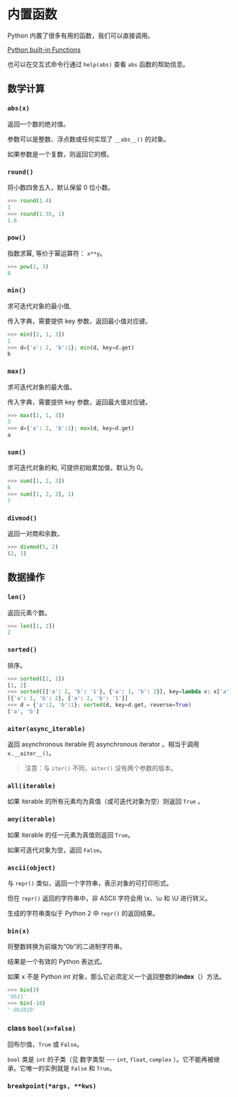 # 内置函数

Python 内置了很多有用的函数，我们可以直接调用。

[Python built-in Functions](https://docs.python.org/3/library/functions.html)

也可以在交互式命令行通过 `help(abs)` 查看 `abs` 函数的帮助信息。

## 数学计算

### `abs(x)`

返回一个数的绝对值。

参数可以是整数、浮点数或任何实现了 `__abs__()` 的对象。

如果参数是一个复数，则返回它的模。

### `round()`

将小数四舍五入，默认保留 0 位小数。

```python
>>> round(1.4)
1
>>> round(1.55, 1)
1.6
```

### `pow()`

指数求幂, 等价于幂运算符： `x**y`。

```python
>>> pow(2, 3)
8
```

### `min()`

求可迭代对象的最小值,

传入字典，需要提供 key 参数，返回最小值对应键。

```python
>>> min([2, 1, 3])
1
>>> d={'a': 2, 'b':1}; min(d, key=d.get)
b
```

### `max()`

求可迭代对象的最大值。

传入字典，需要提供 key 参数，返回最大值对应键。

```python
>>> max([2, 1, 3])
3
>>> d={'a': 2, 'b':1}; max(d, key=d.get)
a
```

### `sum()`

求可迭代对象的和, 可提供初始累加值，默认为 0。

```python
>>> sum([1, 2, 3])
6
>>> sum([1, 2, 3], 1)
7
```

### `divmod()`

返回一对商和余数。

```python
>>> divmod(5, 2)
(2, 1)
```

## 数据操作

### `len()`

返回元素个数。

```python
>>> len([1, 2])
2
```

### `sorted()`

排序。

```python
>>> sorted([2, 1])
[1, 2]
>>> sorted([{'a': 2, 'b': '1'}, {'a': 1, 'b': 2}], key=lambda x: x['a'])
[{'a': 1, 'b': 2}, {'a': 2, 'b': '1'}]
>>> d = {'a':2, 'b':1}; sorted(d, key=d.get, reverse=True)
['a', 'b']
```

###

### `aiter(async_iterable)`

返回 asynchronous iterable 的 asynchronous iterator 。相当于调用 `x.__aiter__()`。

> 注意：与 `iter()` 不同，`aiter()` 没有两个参数的版本。

### `all(iterable)`

如果 iterable 的所有元素均为真值（或可迭代对象为空）则返回 `True` 。

### `any(iterable)`

如果 iterable 的任一元素为真值则返回 `True`。

如果可迭代对象为空，返回 `False`。

### `ascii(object)`

与 `repr()` 类似，返回一个字符串，表示对象的可打印形式。

但在 `repr()` 返回的字符串中，非 ASCII 字符会用 \x、\u 和 \U 进行转义。

生成的字符串类似于 Python 2 中 `repr()` 的返回结果。

### `bin(x)`

将整数转换为前缀为“0b”的二进制字符串。

结果是一个有效的 Python 表达式。

如果 x 不是 Python int 对象，那么它必须定义一个返回整数的**index**（）方法。

```python
>>> bin(3)
'0b11'
>>> bin(-10)
'-0b1010'
```

### class `bool(x=false)`

回布尔值，`True` 或 `False`。

`bool` 类是 `int` 的子类（见 数字类型 --- `int`, `float`, `complex` ）。它不能再被继承。它唯一的实例就是 `False` 和 `True`。

### `breakpoint(*args, **kws)`
